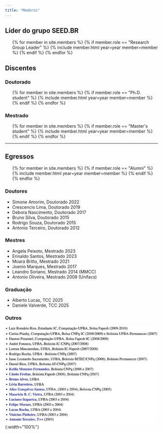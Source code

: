 ```yaml
---
title: "Membros"
---
```



## Líder do grupo SEED.BR 

<ul class="members-list">
{% for member in site.members %}
  {% if member.role == "Research Group Leader" %}
    {% include member.html year=year member=member %}
  {% endif %}
{% endfor %}
</ul>

## Discentes

### Doutorado

<ul class="members-list">
{% for member in site.members %}
  {% if member.role == "Ph.D. student" %}
    {% include member.html year=year member=member %}
  {% endif %}
{% endfor %}
</ul>

### Mestrado

<ul class="members-list">
{% for member in site.members %}
  {% if member.role == "Master's student" %}
    {% include member.html year=year member=member %}
  {% endif %}
{% endfor %}
</ul>


---

## Egressos


<ul class="members-list">
{% for member in site.members %}
  {% if member.role == "Alumni" %}
    {% include member.html year=year member=member %}
  {% endif %}
{% endfor %}
</ul>

### Doutores

+ Simone Amorim, Doutorado 2022
+ Crescencio Lima, Doutorado 2019
+ Debora Nascimento, Doutorado 2017
+ Bruno Silva, Doutorado 2015
+ Rodrigo Souza, Doutorado 2015
+ Antonio Terceiro, Doutorado 2012

### Mestres

+ Angela Peixoto, Mestrado 2023
+ Erinaldo Santos, Mestrado 2023
+ Moara Britto, Mestrado 2021
+ Joenio Marques, Mestrado 2017
+ Leandro Soriano, Mestrado 2014 (MMCC)
+ Antonio Oliveira, Mestrado 2009 (Unifacs)

### Graduação

+ Alberto Lucas, TCC 2025
+ Daniele Valverde, TCC 2025

### Outros

![Alumni](/assets/images/aside-members-3.jpg){:width="100%"}

